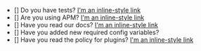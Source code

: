 - [] Do you have tests? [I'm an inline-style link](https://www.google.com)
- [] Are you using APM? [I'm an inline-style link](https://www.google.com)
- [] Have you read our docs? [I'm an inline-style link](https://www.google.com)
- [] Have you added new required config variables?
- [] Have you read the policy for plugins? [I'm an inline-style link](https://www.google.com)
